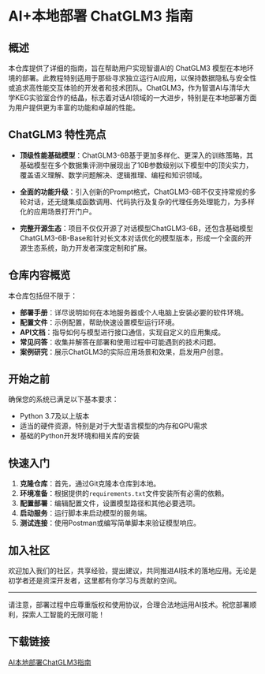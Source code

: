 # AI+本地部署 ChatGLM3 指南

## 概述

本仓库提供了详细的指南，旨在帮助用户实现智谱AI的 ChatGLM3 模型在本地环境的部署。此教程特别适用于那些寻求独立运行AI应用，以保持数据隐私与安全性或追求高性能交互体验的开发者和技术团队。ChatGLM3，作为智谱AI与清华大学KEG实验室合作的结晶，标志着对话AI领域的一大进步，特别是在本地部署方面为用户提供更为丰富的功能和卓越的性能。

## ChatGLM3 特性亮点

- **顶级性能基础模型**：ChatGLM3-6B基于更加多样化、更深入的训练策略，其基础模型在多个数据集评测中展现出了10B参数级别以下模型中的顶尖实力，覆盖语义理解、数学问题解决、逻辑推理、编程和知识领域。

- **全面的功能升级**：引入创新的Prompt格式，ChatGLM3-6B不仅支持常规的多轮对话，还无缝集成函数调用、代码执行及复杂的代理任务处理能力，为多样化的应用场景打开门户。

- **完整开源生态**：项目不仅仅开源了对话模型ChatGLM3-6B，还包含基础模型ChatGLM3-6B-Base和针对长文本对话优化的模型版本，形成一个全面的开源生态系统，助力开发者深度定制和扩展。

## 仓库内容概览

本仓库包括但不限于：
- **部署手册**：详尽说明如何在本地服务器或个人电脑上安装必要的软件环境。
- **配置文件**：示例配置，帮助快速设置模型运行环境。
- **API文档**：指导如何与模型进行接口通信，实现自定义的应用集成。
- **常见问答**：收集并解答在部署和使用过程中可能遇到的技术问题。
- **案例研究**：展示ChatGLM3的实际应用场景和效果，启发用户创意。

## 开始之前

确保您的系统已满足以下基本要求：
- Python 3.7及以上版本
- 适当的硬件资源，特别是对于大型语言模型的内存和GPU需求
- 基础的Python开发环境和相关库的安装

## 快速入门

1. **克隆仓库**：首先，通过Git克隆本仓库到本地。
2. **环境准备**：根据提供的`requirements.txt`文件安装所有必需的依赖。
3. **配置部署**：编辑配置文件，设置模型路径和其他必要选项。
4. **启动服务**：运行脚本来启动模型的服务端。
5. **测试连接**：使用Postman或编写简单脚本来验证模型响应。

## 加入社区

欢迎加入我们的社区，共享经验，提出建议，共同推进AI技术的落地应用。无论是初学者还是资深开发者，这里都有你学习与贡献的空间。

---

请注意，部署过程中应尊重版权和使用协议，合理合法地运用AI技术。祝您部署顺利，探索人工智能的无限可能！

## 下载链接

[AI本地部署ChatGLM3指南](https://pan.quark.cn/s/44b95c45d28c)